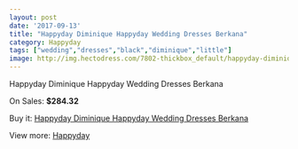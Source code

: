 ```yaml
---
layout: post
date: '2017-09-13'
title: "Happyday Diminique Happyday Wedding Dresses Berkana"
category: Happyday
tags: ["wedding","dresses","black","diminique","little"]
image: http://img.hectodress.com/7802-thickbox_default/happyday-diminique-happyday-wedding-dresses-berkana.jpg
---
```

Happyday Diminique Happyday Wedding Dresses Berkana

On Sales: **$284.32**
<a href="https://www.hectodress.com/happyday/3889-happyday-diminique-happyday-wedding-dresses-berkana.html"><amp-img layout="responsive" width="600" height="600" src="//img.hectodress.com/7802-thickbox_default/happyday-diminique-happyday-wedding-dresses-berkana.jpg" alt="Happyday Diminique Happyday Wedding Dresses Berkana 0" /></a>

Buy it: [Happyday Diminique Happyday Wedding Dresses Berkana](https://www.hectodress.com/happyday/3889-happyday-diminique-happyday-wedding-dresses-berkana.html "Happyday Diminique Happyday Wedding Dresses Berkana")

View more: [Happyday](https://www.hectodress.com/68-happyday "Happyday")